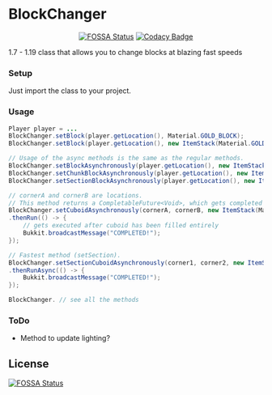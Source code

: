 # BlockChanger
<div align="center">

  <a href="">[![FOSSA Status](https://app.fossa.com/api/projects/git%2Bgithub.com%2FTheGaming999%2FBlockChanger.svg?type=shield)](https://app.fossa.com/projects/git%2Bgithub.com%2FTheGaming999%2FBlockChanger?ref=badge_shield)</a>
  <a href=""> [![Codacy Badge](https://app.codacy.com/project/badge/Grade/a1ecc2905ea14fd39b29a5a3df2d124c)](https://www.codacy.com/gh/TheGaming999/BlockChanger/dashboard?utm_source=github.com&amp;utm_medium=referral&amp;utm_content=TheGaming999/BlockChanger&amp;utm_campaign=Badge_Grade)</a>

</div>
1.7 - 1.19 class that allows you to change blocks at blazing fast speeds  

### Setup
Just import the class to your project.  
### Usage
```java
Player player = ...
BlockChanger.setBlock(player.getLocation(), Material.GOLD_BLOCK);
BlockChanger.setBlock(player.getLocation(), new ItemStack(Material.GOLD_BLOCK));

// Usage of the async methods is the same as the regular methods.
BlockChanger.setBlockAsynchronously(player.getLocation(), new ItemStack(Material.STONE), false);
BlockChanger.setChunkBlockAsynchronously(player.getLocation(), new ItemStack(Material.DIRT), false);
BlockChanger.setSectionBlockAsynchronously(player.getLocation(), new ItemStack(Material.GOLD_ORE), false);

// cornerA and cornerB are locations.
// This method returns a CompletableFuture<Void>, which gets completed once all blocks are set.
BlockChanger.setCuboidAsynchronously(cornerA, cornerB, new ItemStack(Material.DIAMOND_BLOCK), false)
.thenRun(() -> {
	// gets executed after cuboid has been filled entirely
	Bukkit.broadcastMessage("COMPLETED!");
});

// Fastest method (setSection).
BlockChanger.setSectionCuboidAsynchronously(corner1, corner2, new ItemStack(Material.GLASS), false)
.thenRunAsync(() -> {
	Bukkit.broadcastMessage("COMPLETED!");
});

BlockChanger. // see all the methods
```  
### ToDo  
- Method to update lighting?  



## License
[![FOSSA Status](https://app.fossa.com/api/projects/git%2Bgithub.com%2FTheGaming999%2FBlockChanger.svg?type=large)](https://app.fossa.com/projects/git%2Bgithub.com%2FTheGaming999%2FBlockChanger?ref=badge_large)
